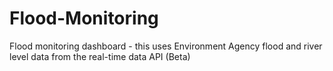 # Flood-Monitoring
Flood monitoring dashboard - this uses Environment Agency flood and river level data from the real-time data API (Beta)


